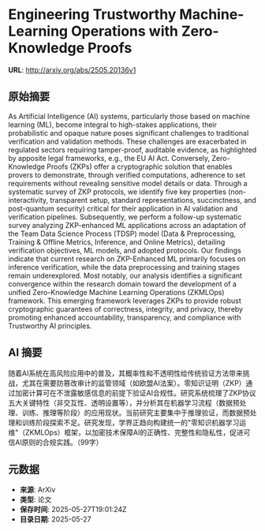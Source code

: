 # Engineering Trustworthy Machine-Learning Operations with Zero-Knowledge Proofs

**URL**: http://arxiv.org/abs/2505.20136v1

## 原始摘要

As Artificial Intelligence (AI) systems, particularly those based on machine
learning (ML), become integral to high-stakes applications, their probabilistic
and opaque nature poses significant challenges to traditional verification and
validation methods. These challenges are exacerbated in regulated sectors
requiring tamper-proof, auditable evidence, as highlighted by apposite legal
frameworks, e.g., the EU AI Act. Conversely, Zero-Knowledge Proofs (ZKPs) offer
a cryptographic solution that enables provers to demonstrate, through verified
computations, adherence to set requirements without revealing sensitive model
details or data. Through a systematic survey of ZKP protocols, we identify five
key properties (non-interactivity, transparent setup, standard representations,
succinctness, and post-quantum security) critical for their application in AI
validation and verification pipelines. Subsequently, we perform a follow-up
systematic survey analyzing ZKP-enhanced ML applications across an adaptation
of the Team Data Science Process (TDSP) model (Data &amp; Preprocessing, Training &amp;
Offline Metrics, Inference, and Online Metrics), detailing verification
objectives, ML models, and adopted protocols. Our findings indicate that
current research on ZKP-Enhanced ML primarily focuses on inference
verification, while the data preprocessing and training stages remain
underexplored. Most notably, our analysis identifies a significant convergence
within the research domain toward the development of a unified Zero-Knowledge
Machine Learning Operations (ZKMLOps) framework. This emerging framework
leverages ZKPs to provide robust cryptographic guarantees of correctness,
integrity, and privacy, thereby promoting enhanced accountability,
transparency, and compliance with Trustworthy AI principles.


## AI 摘要

随着AI系统在高风险应用中的普及，其概率性和不透明性给传统验证方法带来挑战，尤其在需要防篡改审计的监管领域（如欧盟AI法案）。零知识证明（ZKP）通过加密计算可在不泄露敏感信息的前提下验证AI合规性。研究系统梳理了ZKP协议五大关键特性（非交互性、透明设置等），并分析其在机器学习流程（数据预处理、训练、推理等阶段）的应用现状。当前研究主要集中于推理验证，而数据预处理和训练阶段探索不足。研究发现，学界正趋向构建统一的"零知识机器学习运维"（ZKMLOps）框架，以加密技术保障AI的正确性、完整性和隐私性，促进可信AI原则的合规实践。（99字）

## 元数据

- **来源**: ArXiv
- **类型**: 论文
- **保存时间**: 2025-05-27T19:01:24Z
- **目录日期**: 2025-05-27
